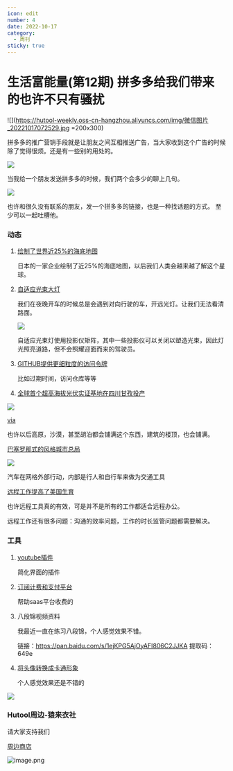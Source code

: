 ```yaml
---
icon: edit
number: 4
date: 2022-10-17
category:
  - 周刊
sticky: true
---
```




# 生活富能量(第12期) 拼多多给我们带来的也许不只有骚扰

![](https://hutool-weekly.oss-cn-hangzhou.aliyuncs.com/img/微信图片_20221017072529.jpg =200x300)

拼多多的推广营销手段就是让朋友之间互相推送广告，当大家收到这个广告的时候除了觉得很烦。还是有一些别的用处的。

![](https://hutool-weekly.oss-cn-hangzhou.aliyuncs.com/img/20221018084549.png)

当我给一个朋友发送拼多多的时候，我们两个会多少的聊上几句。 

![](https://hutool-weekly.oss-cn-hangzhou.aliyuncs.com/img/20221018084658.png)

也许和很久没有联系的朋友，发一个拼多多的链接，也是一种找话题的方式。 至少可以一起吐槽他。  



### 动态

1. [绘制了世界近25%的海底地图](https://www.hydro-international.com/content/news/seabed-2030-almost-25-of-world-s-seafloor-now-mapped)

   日本的一家企业绘制了近25%的海底地图，以后我们人类会越来越了解这个星球。

2. [自适应光束大灯](https://arstechnica.com/cars/2022/02/the-us-will-finally-allow-adaptive-beam-headlights-on-new-cars/)

   我们在夜晚开车的时候总是会遇到对向行驶的车，开远光灯。让我们无法看清路面。

   ![](https://hutool-weekly.oss-cn-hangzhou.aliyuncs.com/img/20221018091248.png)

   自适应光束灯使用投影仪矩阵，其中一些投影仪可以关闭以塑造光束，因此灯光照亮道路，但不会照耀迎面而来的驾驶员。

3. [GITHUB提供更细粒度的访问令牌](https://github.blog/2022-10-18-introducing-fine-grained-personal-access-tokens-for-github/)

   比如过期时间，访问仓库等等

4. [全球首个超高海拔光伏实证基地在四川甘孜投产](http://www.sasac.gov.cn/n2588025/n2588124/c26258189/content.html)

![](https://hutool-weekly.oss-cn-hangzhou.aliyuncs.com/img/20221019073100.png)

[via](https://www.sc.gov.cn/10462/10464/10797/2022/10/15/3a401afb1db746b582f94c4d9d523759.shtml)

也许以后高原，沙漠，甚至胡泊都会铺满这个东西，建筑的楼顶，也会铺满。  



[巴塞罗那式的风格城市总局](https://www.anthropocenemagazine.org/2022/03/barceolona-style-superblocks-a-surprising-number-of-cities-greener/)

![](https://hutool-weekly.oss-cn-hangzhou.aliyuncs.com/img/20221021075745.png)

汽车在网格外部行动，内部是行人和自行车来做为交通工具

[远程工作提高了美国生育](https://www.axios.com/2022/10/19/remote-work-baby-boom-america)

也许远程工具真的有效，可是并不是所有的工作都适合远程办公。

远程工作还有很多问题：沟通的效率问题，工作的时长监管问题都需要解决。

### 工具

1. [youtube插件](https://github.com/dephraiim/minimal-youtube)

   简化界面的插件



2. [订阅计费和支付平台](https://github.com/killbill/killbill)

   帮助saas平台收费的



3. 八段锦视频资料

   我最近一直在练习八段锦，个人感觉效果不错。

   链接：https://pan.baidu.com/s/1ejKPG5AjOyAFI806C2JJKA 
   提取码：649e 





4. [将头像转换成卡通形象](https://toonme.com/)

   个人感觉效果还是不错的

![](https://hutool-weekly.oss-cn-hangzhou.aliyuncs.com/img/20221021100839.png)



### Hutool周边-猿来衣社

请大家支持我们

[周边商店](https://shop108037867.taobao.com/)

![image.png](https://s2.loli.net/2022/09/27/VlD218vtMW3LUkC.png)